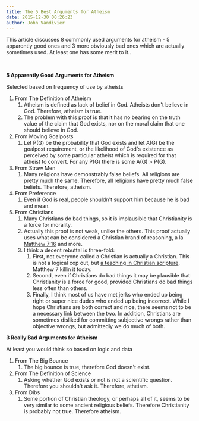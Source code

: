 ```yaml
---
title: The 5 Best Arguments for Atheism
date: 2015-12-30 00:26:23
author: John Vandivier
---
```




This article discusses 8 commonly used arguments for atheism - 5 apparently good ones and 3 more obviously bad ones which are actually sometimes used. At least one has some merit to it..

&nbsp;
<p style=\"text-align: center;\"><strong>5 Apparently Good Arguments for Atheism</strong></p>
<p style=\"text-align: center;\">Selected based on frequency of use by atheists</p>

<ol>
	<li>From The Definition of Atheism
<ol>
	<li>Atheism is defined as lack of belief in God. Atheists don't believe in God. Therefore, atheism is true.</li>
	<li>The problem with this proof is that it has no bearing on the truth value of the claim that God exists, nor on the moral claim that one should believe in God.</li>
</ol>
</li>
	<li>From Moving Goalposts
<ol>
	<li>Let P(G) be the probability that God exists and let A(G) be the goalpost requirement, or the likelihood of God's existence as perceived by some particular atheist which is required for that atheist to convert. For any P(G) there is some A(G) &gt; P(G).</li>
</ol>
</li>
	<li>From Straw Men
<ol>
	<li>Many religions have demonstrably false beliefs. All religions are pretty much the same. Therefore, all religions have pretty much false beliefs. Therefore, atheism.</li>
</ol>
</li>
	<li>From Preference
<ol>
	<li>Even if God is real, people shouldn't support him because he is bad and mean.</li>
</ol>
</li>
	<li>From Christians
<ol>
	<li>Many Christians do bad things, so it is implausible that Christianity is a force for morality.</li>
	<li>Actually this proof is not weak, unlike the others. This proof actually uses what can be considered a Christian brand of reasoning, a la <a href=\"http://biblehub.com/matthew/7-16.htm\">Matthew 7:16</a> and more.</li>
	<li>I think a decent rebuttal is three-fold:
<ol>
	<li>First, not everyone called a Christian is actually a Christian. This is not a logical cop out, but <a href=\"http://biblehub.com/matthew/7-22.htm\">a teaching in Christian scripture</a>. Matthew 7 killin it today.</li>
	<li>Second, even if Christians do bad things it may be plausible that Christianity is a force for good, provided Christians do bad things less often than others.</li>
	<li>Finally, I think most of us have met jerks who ended up being right or super nice dudes who ended up being incorrect. While I hope Christians are both correct and nice, there seems not to be a necessary link between the two. In addition, Christians are sometimes disliked for committing subjective wrongs rather than objective wrongs, but admittedly we do much of both.</li>
</ol>
</li>
</ol>
</li>
</ol>
<p style=\"text-align: center;\"></p>
<p style=\"text-align: center;\"><strong>3 Really Bad Arguments for Atheism</strong></p>
<p style=\"text-align: center;\">At least you would think so based on logic and data</p>

<ol>
	<li style=\"text-align: left;\">From The Big Bounce
<ol>
	<li style=\"text-align: left;\">The big bounce is true, therefore God doesn't exist.</li>
</ol>
</li>
	<li style=\"text-align: left;\">From The Definition of Science
<ol>
	<li style=\"text-align: left;\">Asking whether God exists or not is not a scientific question. Therefore you shouldn't ask it. Therefore, atheism.</li>
</ol>
</li>
	<li style=\"text-align: left;\">From Dibs
<ol>
	<li style=\"text-align: left;\">Some portion of Christian theology, or perhaps all of it, seems to be very similar to some ancient religious beliefs. Therefore Christianity is probably not true. Therefore atheism.</li>
</ol>
</li>
</ol>